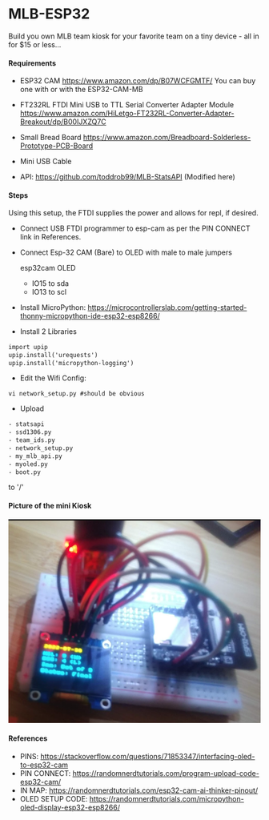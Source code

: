 # MLB-ESP32

Build you own MLB team kiosk  for your favorite team on a tiny device - all in for $15 or less...

#### Requirements

- ESP32 CAM
https://www.amazon.com/dp/B07WCFGMTF/
You can buy one with or with the ESP32-CAM-MB

- FT232RL FTDI Mini USB to TTL Serial Converter Adapter Module
https://www.amazon.com/HiLetgo-FT232RL-Converter-Adapter-Breakout/dp/B00IJXZQ7C

- Small Bread Board
https://www.amazon.com/Breadboard-Solderless-Prototype-PCB-Board

- Mini USB Cable

- API: https://github.com/toddrob99/MLB-StatsAPI (Modified here)


#### Steps

Using this setup, the FTDI supplies the power and allows for repl, if desired.

- Connect USB FTDI programmer to esp-cam as per the PIN CONNECT link in References.

- Connect Esp-32 CAM (Bare) to OLED with male to male jumpers

  esp32cam OLED
  
  - IO15 to  sda
  - IO13 to  scl

- Install MicroPython:
https://microcontrollerslab.com/getting-started-thonny-micropython-ide-esp32-esp8266/

- Install 2 Libraries

```
import upip
upip.install('urequests')
upip.install('micropython-logging')
```

- Edit the Wifi Config:
```
vi network_setup.py #should be obvious
```

- Upload 

```
- statsapi
- ssd1306.py
- team_ids.py
- network_setup.py
- my_mlb_api.py
- myoled.py
- boot.py 
```

to '/'


#### Picture of the mini Kiosk
![ESP32-CAM-MLB-Kiosk](esp32-kiosk.png)


#### References 

- PINS: https://stackoverflow.com/questions/71853347/interfacing-oled-to-esp32-cam
- PIN CONNECT: https://randomnerdtutorials.com/program-upload-code-esp32-cam/
- IN MAP: https://randomnerdtutorials.com/esp32-cam-ai-thinker-pinout/
- OLED SETUP CODE: https://randomnerdtutorials.com/micropython-oled-display-esp32-esp8266/

